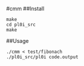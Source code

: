 #cmm
##Install
```
make
cd pl0i_src
make
```
##Usage
```
./cmm < test/fibonach
./pl0i_src/pl0i code.output
```
